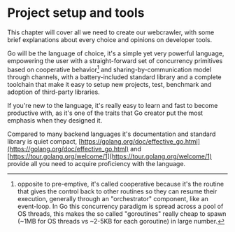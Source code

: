 Project setup and tools
=======================

This chapter will cover all we need to create our webcrawler, with some brief
explanations about every choice and opinions on developer tools.

Go will be the language of choice, it's a simple yet very powerful language,
empowering the user with a straight-forward set of concurrency primitives based
on cooperative behavior[^1] and sharing-by-communication model through
channels, with a battery-included standard library and a complete toolchain
that make it easy to setup new projects, test, benchmark and adoption of
third-party libraries.

If you're new to the language, it's really easy to learn and fast to become
productive with, as it's one of the traits that Go creator put the most
emphasis when they designed it.

Compared to many backend languages it's documentation and standard library is
quiet compact,
[https://golang.org/doc/effective_go.html](https://golang.org/doc/effective_go.html)
and [https://tour.golang.org/welcome/1](https://tour.golang.org/welcome/1)
provide all you need to acquire proficiency with the language.

[^1]: opposite to pre-emptive, it's called cooperative because it's the routine that gives the control back to other routines so they can resume their execution, generally through an "orchestrator" component, like an event-loop. In Go this concurrency paradigm is spread across a pool of OS threads, this makes the so called "goroutines" really cheap to spawn (~1MB for OS threads vs ~2-5KB for each goroutine) in large number.
